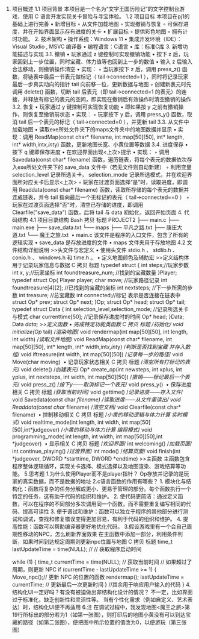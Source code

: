 1. 项目概述      1.1 项目背景   本项目是一个名为“文字王国历险记”的文字控制台游戏，使用 C 语言开发实现关卡冒险与寻宝体验。   1.2 项目目标   本项目在pj1的基础上进行完善   • 新增目标   ◦ 从文件加载地图     ◦ 实现撤销与恢复     ◦ 可保存进度，并在开始界面显示存有进度的关卡      • 扩展目标   ◦ 提供彩色地图     ◦ 拥有计时功能。      2. 技术架构      • 操作系统：Windows 11     • 集成开发环境（IDE）：Visual Studio , MSVC 编译器     • 编程语言：C语言     • 库：标准C库     3. 新增功能描述与实现      3.1. 撤销   • 玩家通过 z 键控制可实现撤销功能     • 按下 z 后，玩家回到上一步位置，同时宝藏、体力值等也回到上一步的数值     • 输入 z 后输入合法移动，则撤销操作清空     • 实现：   ◦ 当玩家按下 z 后，调用 press_z() 函数，将链表中最后一节表元做标记（ tail->connected=1 ），同时将记录玩家最后一步真实动向的指针 tail 向前移一位，更新数据与地图     ◦ 创建新表元时先调用 delete() 函数，切断 tail 后表元（即 tail->connected=1 的表元）的连接，并释放有标记的表元的空间，即实现在撤销后有效操作时清空撤销的操作      3.2. 恢复   • 玩家通过 y 键控制可实现恢复功能     • 即如果按 y 之前有撤销操作，则恢复至撤销前状态     • 实现：   ◦ 玩家按下 y 后，调用 press_y() 函数，取消 tail 后一个表元的标记（ tail->connected=0 ），并更新 tail        3.3. 从文件中加载地图   • 读取exe所处文件夹下的maps文件夹中的地图数据并显示     • 实现：调用 ReadMap(const char* filename, int map[50][50], int* length, int* width,int*x,int*y) 函数，更新地图长宽、小黄位置等数据     3.4. 进度保存   • 按下 q 键即保存进度     • 在欢迎界面出现<上次>提示     • 实现：   ◦ 调用 Savedata(const char* filename) 函数，遍历链表，将每个表元的数据依次存入exe所处文件夹下的 save_data 文件中（若无文件则自动新建）     ◦ 利用变量 selection_level  记录所选关卡， selection_mode 记录所选模式，并在欢迎界面所对应关卡后显示<上次>     ◦ 玩家在过渡页面选择“是”时，读取进度，即调用 Readdata(const char* filename)  函数，读取所存储的每个表元的数据并连成链表，并令 tail 指向最后一个无标记的表元（ tail->connected==0 ）     ◦ 玩家在过渡页面选择“否”时，清空已存储的进度，即调用  Clearfile("save_data")  函数，后将 tail  与 data 初始化，返回开始页面      4. 代码结构      4.1 项目目录结构   Bash  拷贝 标题   PROJECT2
├── main.c
├── main.exe
├── save_data.txt
└── maps
    ├── 平凡之路.txt
    ├── 康庄大道.txt
    └── 魔王之旅.txt
   ​   • main.c 该文件是程序的入口文件，包含了所有的逻辑实现     • save_data  是存放进度的文件     • maps  文件夹用于存放地图     4.2 文件结构详细说明    >>头文件与宏定义   • 使用头文件  stdio.h 、 stdlib.h 、 conio.h 、 windows.h  和  time.h 。     • 定义地图颜色及辅助宏     >>定义结构体 用于记录玩家信息与数据   C  拷贝 标题   typedef struct {
    int steps;//玩家步数
    int x, y;//玩家坐标
    int foundtreasure_num; //找到的宝藏数量
}Player;
typedef struct Op{
    Player player;
    char move; //玩家路径记录
    int foundtreasure[4][2]; //已找到的宝藏的坐标
    int nextsteps; //下一步所需的步数
    int treasure; //总宝藏数
    int connected;//标记 表示是否连接在链表中
    struct Op* prev;
    struct Op* next;
}Op;
struct Op* head;
struct Op* tail;
typedef struct Data {
    int selection_level,selection_mode; //记录所选关卡与模式
    char currenttime[50]; //记录保存进度时的时间
    Op* head;
}Data;
Data *data;
   ​   >>定义函数   • 完成特定功能类函数     C  拷贝 标题   /*初始化*/
void initialize(Op* tail)
/*渲染地图*/
void rendermap(int map[50][50], int length, int width)
/*读取文件地图*/
void ReadMap(const char* filename, int map[50][50], int* length, int* width,int*x,int*y)
/*判断是否找到宝藏 并存入数组*/
void iftreasure(int width, int map[50][50])
/*记录每一步的路径*/
void Move(char moving)
   ​   • 记录玩家状态相关     C  拷贝 标题   /*清空所有打标记的表元*/
void delete()
/*创建表元*/
Op* create_op(int newsteps, int xplus, int yplus, int nextsteps, int width, int map[50][50])
/*撤销——标记最后一个表元*/
void press_z()
/*按下y——取消标记一个表元*/
void press_y()
   ​   • 保存进度相关     C  拷贝 标题   /*获取当前时间*/
void gettime()
/*记录进度——存入文件*/
void Savedata(const char *filename)
/*读取进度——从文件里读出*/
void Readdata(const char* filename)
/*清空文档*/
void Clearfile(const char* filename)
   ​   • 控制移动相关     C  拷贝 标题   /*小黄的移动逻辑与体力计算 实时模式*/
void realtime_mode(int length, int width, int map[50][50],int*judgeover)
/*小黄的移动与体力计算 编程模式*/
void programming_mode( int length, int width, int map[50][50],int *judgeover)
   ​   • 显示相关     C  拷贝 标题   /*欢迎界面*/
int welcoming()
/*加载页面*/
int continue_playing()
/*过渡界面*/
int mode()
/*结算页面*/
void finish(int *judgeover, DWORD *starttime, DWORD *endtime)
   ​   >>主函数   主函数包含程序整体逻辑循环，实现关卡选择、模式选择以及地图渲染、游戏结算等功能。   5.思考题   1.为什么使用Player而不是player指针？   Op存放并记录的是玩家的真实数据，而不是数据的地址   2.c语言函数的作用有哪些？   1. 模块化与结构化：函数将复杂的任务分解成更小、更易于管理的部分。每个函数执行一个特定的任务，这有助于代码的组织和维护。     2. 使代码更简洁：通过定义函数，可以在程序的不同部分多次调用同一个函数，而不需要重复编写相同的代码，提高可读性     3. 便于调试和维护：函数可以独立于程序的其他部分进行测试和调试，查找和修复错误变得更加容易，有利于代码的组织和维护。     4. 提高性能：函数可以帮助编译器更好地优化代码。     3.假设游戏里有一个会自己周期性移动的NPC，怎么刷新界面效果   在主函数中添加一部分，利用条件判断，如果时间到达规定周期则更新npc位置与地图   C  拷贝 标题       time_t lastUpdateTime = time(NULL);  // // 获取程序启动时间

    while (1) {
        time_t currentTime = time(NULL);   // 获取当前时间
        // 如果超过了周期，则更新 NPC
        if (currentTime - lastUpdateTime >= 1) {
            Move_npc();// 更新 NPC 的位置的函数
            rendermap();
            lastUpdateTime = currentTime;  // 更新最后一次更新时间
        }
        //其余用于响应用户输入的代码
    }
   ​   4.结构化UI一定好吗？有没有被迫做出非结构化设计的情况？   不一定，比如界面过于标准化，缺乏创新性和灵活性等。   当有个性化需求（例如自定义、艺术表达）时，结构化UI便不再适用        6.注   在调试过程中，我发现地图<魔王之旅>第19行所标出的部分若为1（如第一张图），则打印后的地图小黄没有可以到达宝藏的路径（如第二张图），便把图中所示位置的值改为0，以便游玩（第三张图）                         
